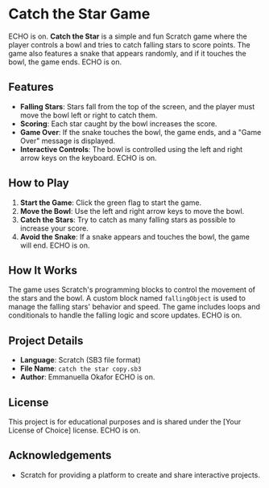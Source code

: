# Catch the Star Game 
ECHO is on.
**Catch the Star** is a simple and fun Scratch game where the player controls a bowl and tries to catch falling stars to score points. The game also features a snake that appears randomly, and if it touches the bowl, the game ends. 
ECHO is on.
## Features 
- **Falling Stars**: Stars fall from the top of the screen, and the player must move the bowl left or right to catch them. 
- **Scoring**: Each star caught by the bowl increases the score. 
- **Game Over**: If the snake touches the bowl, the game ends, and a "Game Over" message is displayed. 
- **Interactive Controls**: The bowl is controlled using the left and right arrow keys on the keyboard. 
ECHO is on.
## How to Play 
1. **Start the Game**: Click the green flag to start the game. 
2. **Move the Bowl**: Use the left and right arrow keys to move the bowl. 
3. **Catch the Stars**: Try to catch as many falling stars as possible to increase your score. 
4. **Avoid the Snake**: If a snake appears and touches the bowl, the game will end. 
ECHO is on.
## How It Works 
The game uses Scratch's programming blocks to control the movement of the stars and the bowl. A custom block named `fallingObject` is used to manage the falling stars' behavior and speed. The game includes loops and conditionals to handle the falling logic and score updates. 
ECHO is on.
## Project Details 
- **Language**: Scratch (SB3 file format) 
- **File Name**: `catch the star copy.sb3` 
- **Author**: Emmanuella Okafor 
ECHO is on.
## License 
This project is for educational purposes and is shared under the [Your License of Choice] license. 
ECHO is on.
## Acknowledgements 
- Scratch for providing a platform to create and share interactive projects. 
